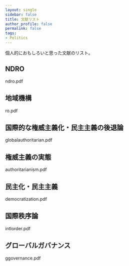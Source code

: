 ```yaml
---
layout: single
sidebar: false
title: 文献リスト
author_profile: false
permalink: false
tags:
- Politics
---
```


個人的におもしろいと思った文献のリスト。

## NDRO
<i class="far fa-file-pdf"></i>  ndro.pdf

## 地域機構
<i class="far fa-file-pdf"></i>  ro.pdf

## 国際的な権威主義化・民主主義の後退論
<i class="far fa-file-pdf"></i>  globalauthoritarian.pdf

## 権威主義の実態
<i class="far fa-file-pdf"></i> authoritarianism.pdf

## 民主化・民主主義
<i class="far fa-file-pdf"></i> democratization.pdf

## 国際秩序論
<i class="far fa-file-pdf"></i>  intlorder.pdf

## グローバルガバナンス
<i class="far fa-file-pdf"></i>  ggovernance.pdf
